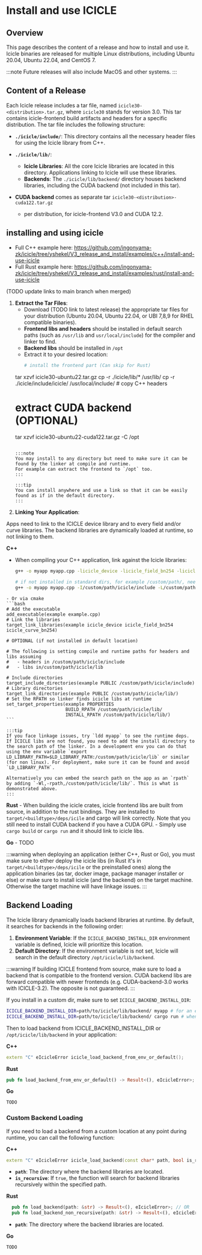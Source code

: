 
# Install and use ICICLE

## Overview

This page describes the content of a release and how to install and use it.
Icicle binaries are released for multiple Linux distributions, including Ubuntu 20.04, Ubuntu 22.04, and CentOS 7.

:::note
Future releases will also include MacOS and other systems.
:::

## Content of a Release

Each Icicle release includes a tar file, named `icicle30-<distribution>.tar.gz`, where `icicle30` stands for version 3.0. This tar contains icicle-frontend build artifacts  and headers for a specific distribution. The tar file includes the following structure:

- **`./icicle/include/`**: This directory contains all the necessary header files for using the Icicle library from C++.
- **`./icicle/lib/`**:
  - **Icicle Libraries**: All the core Icicle libraries are located in this directory. Applications linking to Icicle will use these libraries.
  - **Backends**: The `./icicle/lib/backend/` directory houses backend libraries, including the CUDA backend (not included in this tar).

- **CUDA backend** comes as separate tar `icicle30-<distribution>-cuda122.tar.gz`
  - per distribution, for icicle-frontend V3.0 and CUDA 12.2.

## installing and using icicle

- Full C++ example here: https://github.com/ingonyama-zk/icicle/tree/yshekel/V3_release_and_install/examples/c++/install-and-use-icicle
- Full Rust example here: https://github.com/ingonyama-zk/icicle/tree/yshekel/V3_release_and_install/examples/rust/install-and-use-icicle

(TODO update links to main branch when merged)

1. **Extract the Tar Files**:
   - Download (TODO link to latest release) the appropriate tar files for your distribution (Ubuntu 20.04, Ubuntu 22.04, or UBI 7,8,9 for RHEL compatible binaries).
   - **Frontend libs and headers** should be installed in default search paths (such as `/usr/lib` and `usr/local/include`) for the compiler and linker to find.
   - **Backend libs** should be installed in `/opt`
   - Extract it to your desired location:
     ```bash
     # install the frontend part (Can skip for Rust)     
    tar xzvf icicle30-ubuntu22.tar.gz
    cp -r ./icicle/lib/* /usr/lib/
    cp -r ./icicle/include/icicle/ /usr/local/include/ # copy C++ headers
    # extract CUDA backend (OPTIONAL)
    tar xzvf icicle30-ubuntu22-cuda122.tar.gz -C /opt
     ```

    :::note
    You may install to any directory but need to make sure it can be found by the linker at compile and runtime.
    For example can extract the frontend to `/opt` too.
    ::: 

    :::tip
    You can install anywhere and use a link so that it can be easily found as if in the default directory.
    :::

1. **Linking Your Application**:

  Apps need to link to the ICICLE device library and to every field and/or curve libraries. The backend libraries are dynamically loaded at runtime, so not linking to them.

  **C++**
   - When compiling your C++ application, link against the Icicle libraries:
     ```bash
     g++ -o myapp myapp.cpp -licicle_device -licicle_field_bn254 -licicle_curve_bn254

     # if not installed in standard dirs, for example /custom/path/, need to specify it
     g++ -o myapp myapp.cpp -I/custom/path/icicle/include -L/custom/path/icicle/lib -licicle_device -licicle_field_bn254 -licicle_curve_bn254 -Wl,-rpath,/custom/path/icicle/lib/
     ```

    - Or via cmake
    ```bash
    # Add the executable
    add_executable(example example.cpp)
    # Link the libraries
    target_link_libraries(example icicle_device icicle_field_bn254 icicle_curve_bn254)

    # OPTIONAL (if not installed in default location)

    # The following is setting compile and runtime paths for headers and libs assuming
    #   - headers in /custom/path/icicle/include
    #   - libs in/custom/path/icicle/lib

    # Include directories
    target_include_directories(example PUBLIC /custom/path/icicle/include)
    # Library directories
    target_link_directories(example PUBLIC /custom/path/icicle/lib/)
    # Set the RPATH so linker finds icicle libs at runtime
    set_target_properties(example PROPERTIES
                          BUILD_RPATH /custom/path/icicle/lib/
                          INSTALL_RPATH /custom/path/icicle/lib/)
    ```

    :::tip
    If you face linkage issues, try `ldd myapp` to see the runtime deps. If ICICLE libs are not found, you need to add the install directory to the search path of the linker. In a development env you can do that using the env variable `export LD_LIBRARY_PATH=$LD_LIBRARY_PATH:/custom/path/icicle/lib` or similar (for non linux). For deployment, make sure it can be found and avoid `LD_LIBRARY_PATH`.

    Alternatively you can embed the search path on the app as an `rpath` by adding `-Wl,-rpath,/custom/path/icicle/lib/`. This is what is demonstrated above.
    :::

  **Rust**
     - When building the icicle crates, icicle frontend libs are built from source, in addition to the rust bindings. They are installed to `target/<buildtype>/deps/icile` and cargo will link correctly. Note that you still need to install CUDA backend if you have a CUDA GPU.
     - Simply use `cargo build` or `cargo run` and it should link to icicle libs.      

  **Go** - TODO

:::warning when deploying an application (either C++, Rust or Go), you must make sure to either deploy the icicle libs (in Rust it's in `target/<buildtype>/deps/icile` or the preinstalled ones) along the application binaries (as tar, docker image, package manager installer or else) or make sure to install icicle (and the backend) on the target machine. Otherwise the target machine will have linkage issues.
:::

## Backend Loading

The Icicle library dynamically loads backend libraries at runtime. By default, it searches for backends in the following order:

1. **Environment Variable**: If the `ICICLE_BACKEND_INSTALL_DIR` environment variable is defined, Icicle will prioritize this location.
2. **Default Directory**: If the environment variable is not set, Icicle will search in the default directory `/opt/icicle/lib/backend`.

:::warning
If building ICICLE frontend from source, make sure to load a backend that is compatible to the frontend version. CUDA backend libs are forward compatible with newer frontends (e.g. CUDA-backend-3.0 works with ICICLE-3.2). The opposite is not guaranteed.
:::

If you install in a custom dir, make sure to set `ICICLE_BACKEND_INSTALL_DIR`:
```bash
ICICLE_BACKEND_INSTALL_DIR=path/to/icicle/lib/backend/ myapp # for an executable maypp
ICICLE_BACKEND_INSTALL_DIR=path/to/icicle/lib/backend/ cargo run # when using cargo
```

Then to load backend from ICICLE_BACKEND_INSTALL_DIR or `/opt/icicle/lib/backend` in your application:

**C++**
```cpp
extern "C" eIcicleError icicle_load_backend_from_env_or_default();
```
**Rust**
```rust
pub fn load_backend_from_env_or_default() -> Result<(), eIcicleError>;
```
**Go**
```go
TODO
```

### Custom Backend Loading

If you need to load a backend from a custom location at any point during runtime, you can call the following function:

**C++**
```cpp
extern "C" eIcicleError icicle_load_backend(const char* path, bool is_recursive);
```
- **`path`**: The directory where the backend libraries are located.
- **`is_recursive`**: If `true`, the function will search for backend libraries recursively within the specified path.

**Rust**
```rust
  pub fn load_backend(path: &str) -> Result<(), eIcicleError>; // OR
  pub fn load_backend_non_recursive(path: &str) -> Result<(), eIcicleError>;
```
- **`path`**: The directory where the backend libraries are located.

**Go**
```go
TODO
```
